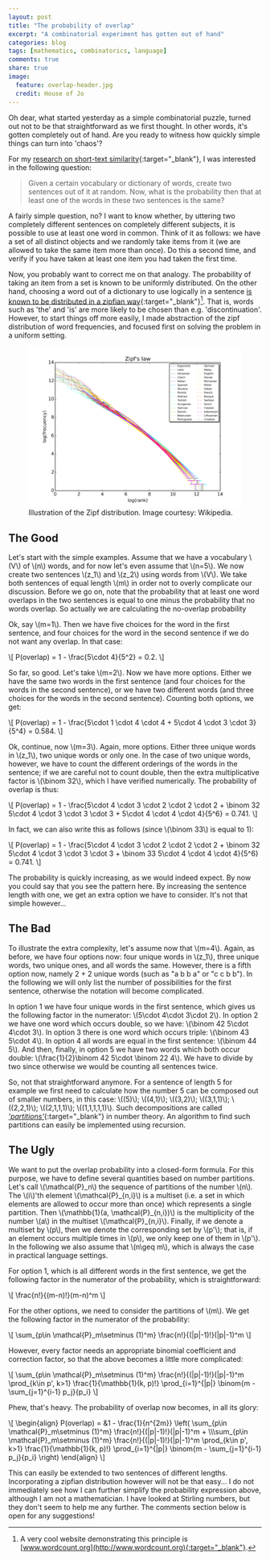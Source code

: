 ```yaml
---
layout: post
title: "The probability of overlap"
excerpt: "A combinatorial experiment has gotten out of hand"
categories: blog
tags: [mathematics, combinatorics, language]
comments: true
share: true
image:
  feature: overlap-header.jpg
  credit: House of Jo
---
```


Oh dear, what started yesterday as a simple combinatorial puzzle, turned out not to be that straightforward as we first thought. In other words, it's gotten completely out of hand. Are you ready to witness how quickly simple things can turn into 'chaos'?

For my [research on short-text similarity](http://arxiv.org/abs/1512.00765){:target="_blank"}, I was interested in the following question:

> Given a certain vocabulary or dictionary of words, create two sentences out of it at random. Now, what is the probability then that at least one of the words in these two sentences is the same?

A fairly simple question, no? I want to know whether, by uttering two completely different sentences on completely different subjects, it is possible to use at least one word in common. Think of it as follows: we have a set of all distinct objects and we randomly take items from it (we are allowed to take the same item more than once). Do this a second time, and verify if you have taken at least one item you had taken the first time.

Now, you probably want to correct me on that analogy. The probability of taking an item from a set is known to be uniformly distributed. On the other hand, choosing a word out of a dictionary to use logically in a sentence [is known to be distributed in a zipfian way](http://www.youtube.com/watch?v=fCn8zs912OE){:target="_blank"}[^1]. That is, words such as 'the' and 'is' are more likely to be chosen than e.g. 'discontinuation'. However, to start things off more easily, I made abstraction of the zipf distribution of word frequencies, and focused first on solving the problem in a uniform setting.


<figure>
	<a href="/images/overlap/zipf.png"><img src="/images/overlap/zipf.png" alt="The Zipf distribution" width="500px"></a>
	<figcaption>Illustration of the Zipf distribution. Image courtesy: Wikipedia.</figcaption>
</figure>



## The Good

Let's start with the simple examples. Assume that we have a vocabulary \\(V\\) of \\(n\\) words, and for now let's even assume that \\(n=5\\). We now create two sentences \\(z_1\\) and \\(z_2\\) using words from \\(V\\). We take both sentences of equal length \\(m\\) in order not to overly complicate our discussion. Before we go on, note that the probability that at least one word overlaps in the two sentences is equal to one minus the probability that no words overlap. So actually we are calculating the no-overlap probability

Ok, say \\(m=1\\). Then we have five choices for the word in the first sentence, and four choices for the word in the second sentence if we do not want any overlap. In that case:

\\[
P(overlap) = 1 - \frac{5\cdot 4}{5^2} = 0.2.
\\]

So far, so good. Let's take \\(m=2\\). Now we have more options. Either we have the same two words in the first sentence (and four choices for the words in the second sentence), or we have two different words (and three choices for the words in the second sentence). Counting both options, we get:

\\[
P(overlap) = 1 - \frac{5\cdot 1 \cdot 4 \cdot 4 + 5\cdot 4 \cdot 3 \cdot 3}{5^4} = 0.584.
\\]

Ok, continue, now \\(m=3\\). Again, more options. Either three unique words in \\(z_1\\), two unique words or only one. In the case of two unique words, however, we have to count the different orderings of the words in the sentence; if we are careful not to count double, then the extra multiplicative factor is \\(\binom 32\\), which I have verified numerically. The probability of overlap is thus:

\\[
P(overlap) = 1 - \frac{5\cdot 4 \cdot 3 \cdot 2 \cdot 2 \cdot 2 + \binom 32 5\cdot 4 \cdot 3 \cdot 3 \cdot 3 + 5\cdot 4 \cdot 4 \cdot 4}{5^6} = 0.741.
\\]

In fact, we can also write this as follows (since \\(\binom 33\\) is equal to 1):

\\[
P(overlap) = 1 - \frac{5\cdot 4 \cdot 3 \cdot 2 \cdot 2 \cdot 2 + \binom 32 5\cdot 4 \cdot 3 \cdot 3 \cdot 3 + \binom 33 5\cdot 4 \cdot 4 \cdot 4}{5^6} = 0.741.
\\]

The probability is quickly increasing, as we would indeed expect. By now you could say that you see the pattern here. By increasing the sentence length with one, we get an extra option we have to consider. It's not that simple however...


## The Bad

To illustrate the extra complexity, let's assume now that \\(m=4\\). Again, as before, we have four options now: four unique words in \\(z_1\\), three unique words, two unique ones, and all words the same. However, there is a fifth option now, namely 2 + 2 unique words (such as "a b b a" or "c c b b"). In the following we will only list the number of possibilities for the first sentence, otherwise the notation will become complicated.

In option 1 we have four unique words in the first sentence, which gives us the following factor in the numerator: \\(5\cdot 4\cdot 3\cdot 2\\). In option 2 we have one word which occurs double, so we have: \\(\binom 42 5\cdot 4\cdot 3\\). In option 3 there is one word which occurs triple: \\(\binom 43 5\cdot 4\\). In option 4 all words are equal in the first sentence: \\(\binom 44 5\\). And then, finally, in option 5 we have two words which both occur double: \\(\frac{1}{2}\binom 42 5\cdot \binom 22 4\\). We have to divide by two since otherwise we would be counting all sentences twice.

So, not that straightforward anymore. For a sentence of length 5 for example we first need to calculate how the number 5 can be composed out of smaller numbers, in this case: \\((5)\\); \\((4,1)\\); \\((3,2)\\); \\((3,1,1)\\); \\((2,2,1)\\); \\((2,1,1,1)\\); \\((1,1,1,1,1)\\). Such decompositions are called [_'partitions'_](https://en.wikipedia.org/wiki/Partition_(number_theory)){:target="_blank"} in number theory. An algorithm to find such partitions can easily be implemented using recursion.


## The Ugly

We want to put the overlap probability into a closed-form formula. For this purpose, we have to define several quantities based on number partitions. Let's call \\(\mathcal{P}_n\\) the sequence of partitions of the number \\(n\\). The \\(i\\)'th element \\(\mathcal{P}\_{n,i}\\) is a multiset (i.e. a set in which elements are allowed to occur more than once) which represents a single partition. Then \\(\mathbb{1}(a, \mathcal{P}\_{n,i})\\) is the multiplicity of the number \\(a\\) in the multiset \\(\mathcal{P}\_{n,i}\\). Finally, if we denote a multiset by \\(p\\), then we denote the corresponding set by \\(p'\\); that is, if an element occurs multiple times in \\(p\\), we only keep one of them in \\(p'\\). In the following we also assume that \\(n\geq m\\), which is always the case in practical language settings.

For option 1, which is all different words in the first sentence, we get the following factor in the numerator of the probability, which is straightforward:

\\[
\frac{n!}{(m-n)!}(m-n)^m
\\]

For the other options, we need to consider the partitions of \\(m\\). We get the following factor in the numerator of the probability:

\\[
\sum_{p\in \mathcal{P}\_m\setminus (1)^m} \frac{n!}{(|p|-1)!}(|p|-1)^m
\\]

However, every factor needs an appropriate binomial coefficient and correction factor, so that the above becomes a little more complicated:

\\[
\sum\_{p\in \mathcal{P}\_m\setminus (1)^m} \frac{n!}{(|p|-1)!}(|p|-1)^m  \prod\_{k\in p', k>1} \frac{1}{\mathbb{1}(k, p)!} \prod\_{i=1}^{|p|} \binom{m - \sum\_{j=1}^{i-1} p\_j}{p_i}
\\]

Phew, that's heavy. The probability of overlap now becomes, in all its glory:

\\[
\begin{align}
P(overlap) = &1 - \frac{1}{n^{2m}} \left( \sum\_{p\in \mathcal{P}\_m\setminus (1)^m} \frac{n!}{(|p|-1)!}(|p|-1)^m + \\\\\sum\_{p\in \mathcal{P}\_m\setminus (1)^m} \frac{n!}{(|p|-1)!}(|p|-1)^m  \prod\_{k\in p', k>1} \frac{1}{\mathbb{1}(k, p)!} \prod\_{i=1}^{|p|} \binom{m - \sum\_{j=1}^{i-1} p\_j}{p_i} \right)
\end{align}
\\]

This can easily be extended to two sentences of different lengths. Incorporating a zipfian distribution however will not be that easy... I do not immediately see how I can further simplify the probability expression above, although I am not a mathematician. I have looked at Stirling numbers, but they don't seem to help me any further. The comments section below is open for any suggestions!


[^1]: A very cool website demonstrating this principle is [www.wordcount.org](http://www.wordcount.org){:target="_blank"}.